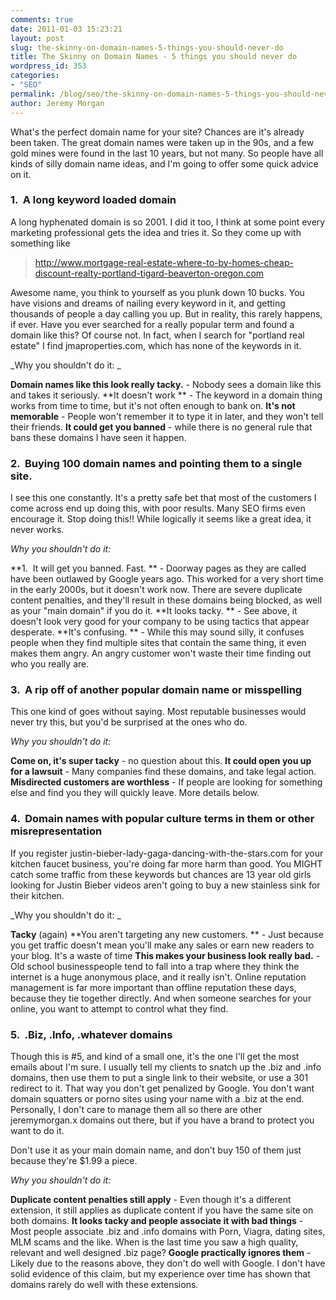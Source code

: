 ```yaml
---
comments: true
date: 2011-01-03 15:23:21
layout: post
slug: the-skinny-on-domain-names-5-things-you-should-never-do
title: The Skinny on Domain Names - 5 things you should never do
wordpress_id: 353
categories:
- "SEO"
permalink: /blog/seo/the-skinny-on-domain-names-5-things-you-should-never-do/
author: Jeremy Morgan
---
```


What's the perfect domain name for your site? Chances are it's already been taken. The great domain names were taken up in the 90s, and a few gold mines were found in the last 10 years, but not many. So people have all kinds of silly domain name ideas, and I'm going to offer some quick advice on it.



### **1.  A long keyword loaded domain**


A long hyphenated domain is so 2001. I did it too, I think at some point every marketing professional gets the idea and tries it. So they come up with something like


> http://www.mortgage-real-estate-where-to-by-homes-cheap-discount-realty-portland-tigard-beaverton-oregon.com


Awesome name, you think to yourself as you plunk down 10 bucks. You have visions and dreams of nailing every keyword in it, and getting thousands of people a day calling you up. But in reality, this rarely happens, if ever. Have you ever searched for a really popular term and found a domain like this? Of course not. In fact, when I search for "portland real estate" I find jmaproperties.com, which has none of the keywords in it.

_Why you shouldn't do it: _

**Domain names like this look really tacky.** - Nobody sees a domain like this and takes it seriously.
**It doesn't work ** - The keyword in a domain thing works from time to time, but it's not often enough to bank on.
**It's not memorable** - People won't remember it to type it in later, and they won't tell their friends.
**It could get you banned** - while there is no general rule that bans these domains I have seen it happen.


### **2.  Buying 100 domain names and pointing them to a single site.**


I see this one constantly. It's a pretty safe bet that most of the customers I come across end up doing this, with poor results. Many SEO firms even encourage it. Stop doing this!! While logically it seems like a great idea, it never works.

_Why you shouldn't do it:_

**1.  It will get you banned. Fast. ** - Doorway pages as they are called have been outlawed by Google years ago. This worked for a very short time in the early 2000s, but it doesn't work now. There are severe duplicate content penalties, and they'll result in these domains being blocked, as well as your "main domain" if you do it.
**It looks tacky. ** - See above, it doesn't look very good for your company to be using tactics that appear desperate.
**It's confusing. ** - While this may sound silly, it confuses people when they find multiple sites that contain the same thing, it even makes them angry. An angry customer won't waste their time finding out who you really are.


### **3.  A rip off of another popular domain name or misspelling**


This one kind of goes without saying. Most reputable businesses would never try this, but you'd be surprised at the ones who do.

_Why you shouldn't do it:_

**Come on, it's super tacky** - no question about this.
**It could open you up for a lawsuit** - Many companies find these domains, and take legal action.
**Misdirected customers are worthless** - If people are looking for something else and find you they will quickly leave. More details below.


### **4.  Domain names with popular culture terms in them or other misrepresentation**


If you register justin-bieber-lady-gaga-dancing-with-the-stars.com for your kitchen faucet business, you're doing far more harm than good. You MIGHT catch some traffic from these keywords but chances are 13 year old girls looking for Justin Bieber videos aren't going to buy a new stainless sink for their kitchen.

_Why you shouldn't do it: _

**Tacky** (again)
**You aren't targeting any new customers. ** - Just because you get traffic doesn't mean you'll make any sales or earn new readers to your blog. It's a waste of time
**This makes your business look really bad.** - Old school businesspeople tend to fall into a trap where they think the internet is a huge anonymous place, and it really isn't. Online reputation management is far more important than offline reputation these days, because they tie together directly. And when someone searches for your online, you want to attempt to control what they find.


### **5.  .Biz, .Info, .whatever domains**


Though this is #5, and kind of a small one, it's the one I'll get the most emails about I'm sure. I usually tell my clients to snatch up the .biz and .info domains, then use them to put a single link to their website, or use a 301 redirect to it. That way you don't get penalized by Google. You don't want domain squatters or porno sites using your name with a .biz at the end. Personally, I don't care to manage them all so there are other jeremymorgan.x domains out there, but if you have a brand to protect you want to do it.

Don't use it as your main domain name, and don't buy 150 of them just because they're $1.99 a piece.

_Why you shouldn't do it:_

**Duplicate content penalties still apply** - Even though it's a different extension, it still applies as duplicate content if you have the same site on both domains.
**It looks tacky and people associate it with bad things** - Most people associate .biz and .info domains with Porn, Viagra, dating sites, MLM scams and the like. When is the last time you saw a high quality, relevant and well designed .biz page?
**Google practically ignores them** - Likely due to the reasons above, they don't do well with Google. I don't have solid evidence of this claim, but my experience over time has shown that domains rarely do well with these extensions.
